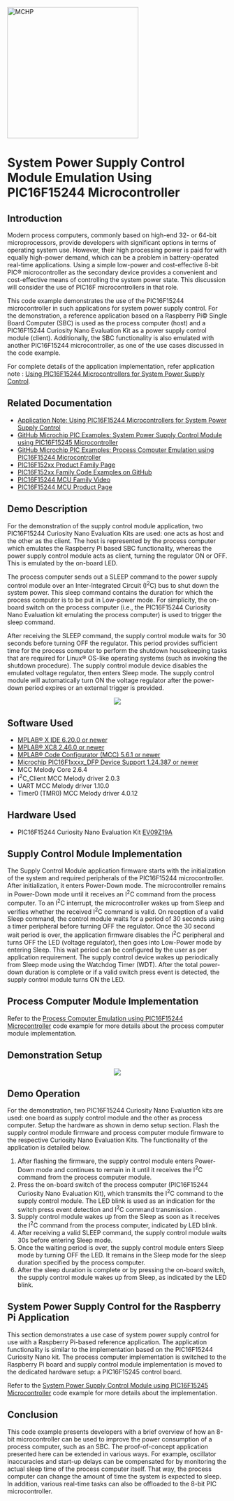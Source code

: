 <!-- Please do not change this html logo with link -->
<a href="https://www.microchip.com" rel="nofollow"><img src="images/microchip.png" alt="MCHP" width="300"/></a>

# System Power Supply Control Module Emulation Using PIC16F15244 Microcontroller

## Introduction

Modern process computers, commonly based on high-end 32- or 64-bit microprocessors, provide developers with significant options in terms of operating system use. However, their high processing power is paid for with equally high-power demand, which can be a problem in battery-operated real-time applications. Using a simple low-power and cost-effective 8-bit PIC® microcontroller as the secondary device provides a convenient and cost-effective means of controlling the system power state. This discussion will consider the use of PIC16F microcontrollers in that role.

This code example demonstrates the use of the PIC16F15244 microcontroller in such applications for system power supply control. For the demonstration, a reference application based on a Raspberry Pi© Single Board Computer (SBC) is used as the process computer (host) and a PIC16F15244 Curiosity Nano Evaluation Kit as a power supply control module (client). Additionally, the SBC functionality is also emulated with another PIC16F15244 microcontroller, as one of the use cases discussed in the code example.

For complete details of the application implementation, refer application note : [Using PIC16F15244 Microcontrollers for System Power Supply Control]( https://www.microchip.com/DS00004121).

## Related Documentation

- [Application Note: Using PIC16F15244 Microcontrollers for System Power Supply Control]( https://www.microchip.com/DS00004121)
- [GitHub Microchip PIC Examples: System Power Supply Control Module using PIC16F15245 Microcontroller](https://github.com/microchip-pic-avr-examples/pic16f15245-system-power-supply-control-module-mplab-mcc)
- [GitHub Microchip PIC Examples: Process Computer Emulation using PIC16F15244 Microcontroller](https://github.com/microchip-pic-avr-examples/pic16f15244-cnano-system-power-supply-control-sbc-mplab-mcc)
- [PIC16F152xx Product Family Page](https://www.microchip.com/en-us/products/microcontrollers-and-microprocessors/8-bit-mcus/pic-mcus/pic16f15244)
- [PIC16F152xx Family Code Examples on GitHub](https://github.com/orgs/microchip-pic-avr-examples/repositories?q=pic16f152&type=all&language=&sort=)
- [PIC16F15244 MCU Family Video](https://www.youtube.com/watch?v=nHLv3Th-o-s)
- [PIC16F15244 MCU Product Page](https://www.microchip.com/en-us/product/PIC16F15244)


## Demo Description

For the demonstration of the supply control module application, two PIC16F15244 Curiosity Nano Evaluation Kits are used: one acts as host and the other as the client. The host is represented by the process computer which emulates the Raspberry Pi based SBC functionality, whereas the power supply control module acts as client, turning the regulator ON or OFF. This is emulated by the on-board LED. 

The process computer sends out a SLEEP command to the power supply control module over an Inter-Integrated Circuit (I<sup>2</sup>C) bus to shut down the system power. This sleep command contains the duration for which the process computer is to be put in Low-power mode. For simplicity, the on-board switch on the process computer (i.e., the PIC16F15244 Curiosity Nano Evaluation kit emulating the process computer) is used to trigger the sleep command.

After receiving the SLEEP command, the supply control module waits for 30 seconds before turning OFF the regulator. This period provides sufficient time for the process computer to perform the shutdown housekeeping tasks that are required for Linux® OS-like operating systems (such as invoking the shutdown procedure). The supply control module device disables the emulated voltage regulator, then enters Sleep mode. The supply control module will automatically turn ON the voltage regulator after the power-down period expires or an external trigger is provided. 


<p align="center">
  <img width=auto height=auto src="images/demo-block-diagram.jpg">
</p>


## Software Used

- [MPLAB® X IDE 6.20.0 or newer](http://www.microchip.com/mplab/mplab-x-ide)
- [MPLAB® XC8 2.46.0 or newer](http://www.microchip.com/mplab/compilers)
- [MPLAB® Code Configurator (MCC) 5.6.1 or newer](https://www.microchip.com/mplab/mplab-code-configurator)
- [Microchip PIC16F1xxxx_DFP Device Support 1.24.387 or newer](https://packs.download.microchip.com)
- MCC Melody Core 2.6.4
- I<sup>2</sup>C_Client MCC Melody driver 2.0.3
- UART MCC Melody driver 1.10.0
- Timer0 (TMR0) MCC Melody driver 4.0.12


## Hardware Used

- PIC16F15244 Curiosity Nano Evaluation Kit [EV09Z19A](https://www.microchip.com/en-us/development-tool/EV09Z19A)

## Supply Control Module Implementation

The Supply Control Module application firmware starts with the initialization of the system and required peripherals of the PIC16F15244 microcontroller. After initialization, it enters Power-Down mode. The microcontroller remains in Power-Down mode until it receives an I<sup>2</sup>C command from the process computer. To an I<sup>2</sup>C interrupt, the microcontroller wakes up from Sleep and verifies whether the received I<sup>2</sup>C command is valid.
On reception of a valid Sleep command, the control module waits for a period of 30 seconds using a timer peripheral before turning OFF the regulator. Once the 30 second wait period is over, the application firmware disables the I<sup>2</sup>C peripheral and turns OFF the LED (voltage regulator), then goes into Low-Power mode by entering Sleep. This wait period can be configured by the user as per application requirement. The supply control device wakes up periodically from Sleep mode using the Watchdog Timer (WDT). After the total power-down duration is complete or if a valid switch press event is detected, the supply control module turns ON the LED.

## Process Computer Module Implementation

Refer to the [Process Computer Emulation using PIC16F15244 Microcontroller](https://github.com/microchip-pic-avr-examples/pic16f15244-cnano-system-power-supply-control-sbc-mplab-mcc) code example for more details about the process computer module implementation. 

## Demonstration Setup

<p align="center">
  <img width=auto height=auto src="images/cnano-demo-setup.jpg">
</p>

## Demo Operation

For the demonstration, two PIC16F15244 Curiosity Nano Evaluation kits are used: one board as supply control module and the other as process computer. Setup the hardware as shown in demo setup section. Flash the supply control module firmware and process computer module firmware to the respective Curiosity Nano Evaluation Kits. The functionality of the application is detailed below.
1.	After flashing the firmware, the supply control module enters Power-Down mode and continues to remain in it until it receives the I<sup>2</sup>C command from the process computer module.
2.	Press the on-board switch of the process computer (PIC16F15244 Curiosity Nano Evaluation Kit), which transmits the I<sup>2</sup>C command to the supply control module. The LED blink is used as an indication for the switch press event detection and I<sup>2</sup>C command transmission . 
3.	Supply control module wakes up from the Sleep as soon as it receives the I<sup>2</sup>C command from the process computer, indicated by LED blink.
4.	After receiving a valid SLEEP command, the supply control module waits 30s before entering Sleep mode. 
5.	Once the waiting period is over, the supply control module enters Sleep mode by turning OFF the LED. It remains in the Sleep mode for the sleep duration specified by the process computer.
6.	After the sleep duration is complete or by pressing the on-board switch, the supply control module wakes up from Sleep, as indicated by the LED blink.

## System Power Supply Control for the Raspberry Pi Application

This section demonstrates a use case of system power supply control for use with a Raspberry Pi-based reference application. The application functionality is similar to the implementation based on the PIC16F15244 Curiosity Nano kit. The process computer implementation is switched to the Raspberry Pi board and supply control module implementation is moved to the dedicated hardware setup: a PIC16F15245 control board.

Refer to the [System Power Supply Control Module using PIC16F15245 Microcontroller](https://github.com/microchip-pic-avr-examples/pic16f15245-system-power-supply-control-module-mplab-mcc) code example for more details about the implementation. 

## Conclusion

This code example presents developers with a brief overview of how an 8-bit microcontroller can be used to improve the power consumption of a process computer, such as an SBC.
The proof-of-concept application presented here can be extended in various ways. For example,
oscillator inaccuracies and start-up delays can be compensated for by monitoring the actual sleep time of the process computer itself. That way, the process computer can change the amount of time the system is expected to sleep. In addition, various real-time tasks can also be offloaded to the 8-bit PIC microcontroller.

 